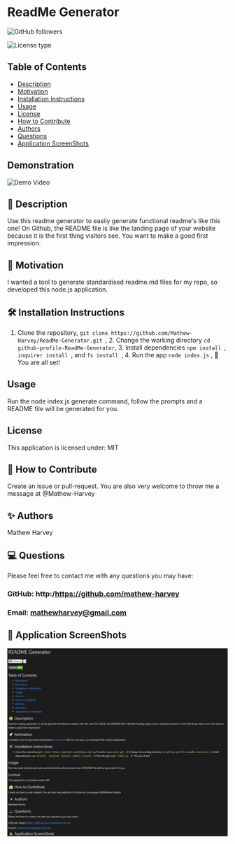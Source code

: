 # ReadMe Generator
![GitHub followers](https://img.shields.io/github/followers/mathew-harvey?style=social)

![License type](https://img.shields.io/badge/License-MIT-Blue)

## Table of Contents
- [Description](##Description)
- [Motivation](#Movtivation)
- [Installation Instructions](#Installation%20Instructions)
- [Usage](#Usage)
- [License](#License)
- [How to Contribute](#How%20to%20Contribute)
- [Authors](#Authors)
- [Questions](#Questions)
- [Application ScreenShots](#Application%20ScreenShots)
## Demonstration
![Demo Video](/assets/readmeGeneratorPreview.gif)
## 🧐 Description
Use this readme generator to easily generate functional readme's like this one! On Github, the README file is like the landing page of your website because it is the first thing visitors see. You want to make a good first impression.
## 🚀 Motivation
I wanted a tool to generate standardised readme.md files for my repo, so developed this node.js application.
## 🛠️ Installation Instructions
1. Clone the repository, ```git clone https://github.com/Mathew-Harvey/ReadMe-Generator.git ```, 2. Change the working directory ```cd github-profile-ReadMe-Generator```, 3. Install dependencies ```npm install ```, ```inquirer install ```, and ```fs install ```, 4. Run the app ```node index.js``` , 🌟 You are all set!
## Usage
Run the node index.js generate command, follow the prompts and a README file will be generated for you.
## License
This application is licensed under: MIT
## 🍰 How to Contribute
Create an issue or pull-request. You are also very welcome to throw me a message at @Mathew-Harvey
## ✨ Authors
Mathew Harvey
## 💻 Questions
Please feel free to contact me with any questions you may have: 


### GitHub: http:/https://github.com/mathew-harvey

### Email: mathewharvey@gmail.com
## 🙏 Application ScreenShots
![Screen Shot](/assets/screenshot1.jpg)
